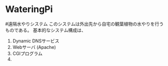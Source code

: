 # WateringPi

#遠隔水やりシステム
このシステムは外出先から自宅の観葉植物の水やりを行うものである。
基本的なシステム構成は、
1. Dynamic DNSサービス
2. Webサーバ (Apache)
3. CGIプログラム
4. 
